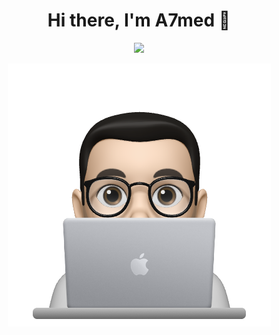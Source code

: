 <h1 align="center">Hi there, I'm A7med 👋</h1>
<p align="center">
    <a href="https://www.linkedin.com/in/a7medalmubarak/"><img src="https://img.shields.io/badge/linkedin-%230177B5?style=flat&logo=linkedin&logoColor=white"/></a>
  </p>
  
<div align="center">
  <img src="https://github.com/A7medAlmubarak/A7medAlmubarak/blob/main/profile-img.png" />
</div>
